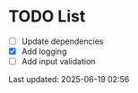 # TODO List

- [ ] Update dependencies
- [x] Add logging
- [ ] Add input validation

Last updated: 2025-06-19 02:56

